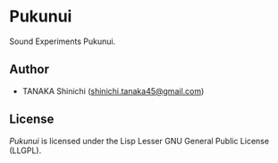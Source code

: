 # Pukunui

Sound Experiments Pukunui.

## Author

 - TANAKA Shinichi (shinichi.tanaka45@gmail.com)

## License

*Pukunui* is licensed under the Lisp Lesser GNU General Public License (LLGPL).
